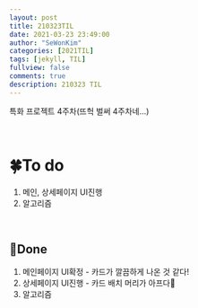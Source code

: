 ```yaml
---
layout: post
title: 210323TIL 
date: 2021-03-23 23:49:00
author: "SeWonKim"
categories: [2021TIL]
tags: [jekyll, TIL]
fullview: false
comments: true
description: 210323 TIL
---
```


특화 프로젝트 4주차(뜨헉 벌써 4주차네...)

&nbsp;
&nbsp;

# 🍀To do

1. 메인, 상세페이지 UI진행
2. 알고리즘
   
&nbsp;
&nbsp;

## 🌳Done

1. 메인페이지 UI확정 - 카드가 깔끔하게 나온 것 같다!
2. 상세페이지 UI진행 - 카드 배치 머리가 아프다🤕
3. 알고리즘

&nbsp;
&nbsp;

